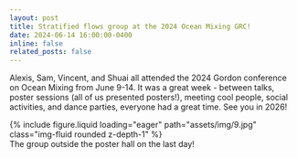 ```yaml
---
layout: post
title: Stratified flows group at the 2024 Ocean Mixing GRC!
date: 2024-06-14 16:00:00-0400
inline: false
related_posts: false
---
```


Alexis, Sam, Vincent, and Shuai all attended the 2024 Gordon conference on Ocean Mixing from June 9-14. It was a great week - between talks, poster sessions (all of us presented posters!), meeting cool people, social activities, and dance parties, everyone had a great time. See you in 2026!

<div class="row mt-3">
    <div class="col-sm mt-3 mt-md-0">
        {% include figure.liquid loading="eager" path="assets/img/9.jpg" class="img-fluid rounded z-depth-1" %}
    </div>
</div>
<div class="caption">
    The group outside the poster hall on the last day! 
</div>

